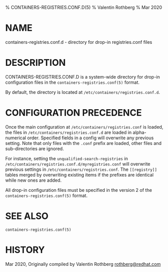 % CONTAINERS-REGISTRIES.CONF.D(5)
% Valentin Rothberg
% Mar 2020

# NAME
containers-registries.conf.d - directory for drop-in registries.conf files

# DESCRIPTION
CONTAINERS-REGISTRIES.CONF.D is a system-wide directory for drop-in
configuration files in the `containers-registries.conf(5)` format.

By default, the directory is located at `/etc/containers/registries.conf.d`.

# CONFIGURATION PRECEDENCE

Once the main configuration at `/etc/containers/registries.conf` is loaded, the
files in `/etc/containers/registries.conf.d` are loaded in alpha-numerical
order. Specified fields in a config will overwrite any previous setting.  Note
that only files with the `.conf` prefix are loaded, other files and
sub-directories are ignored.

For instance, setting the `unqualified-search-registries` in
`/etc/containers/registries.conf.d/myregistries.conf` will overwrite previous
settings in `/etc/containers/registries.conf`.  The `[[registry]]` tables merged
by overwriting existing items if the prefixes are identical while new ones are
added.

All drop-in configuration files must be specified in the version 2 of the
`containers-registries.conf(5)` format.

# SEE ALSO
`containers-registries.conf(5)`

# HISTORY

Mar 2020, Originally compiled by Valentin Rothberg <rothberg@redhat.com>
